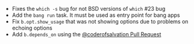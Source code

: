 * Fixes the `which -s` bug for not BSD versions of `which` #23 bug
* Add the `bang run` task. It must be used as entry point for bang apps
* Fix `b.opt.show_usage` that was not showing options due to problems on echoing options
* Add `b.depends_on` using the [@coderofsalvation Pull Request](https://github.com/bellthoven/bangsh/pull/10)
